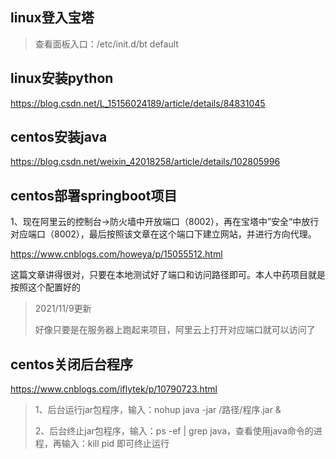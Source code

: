 ## linux登入宝塔

> 查看面板入口：/etc/init.d/bt default

## linux安装python

https://blog.csdn.net/L_15156024189/article/details/84831045

## centos安装java

https://blog.csdn.net/weixin_42018258/article/details/102805996

## centos部署springboot项目

1、现在阿里云的控制台->防火墙中开放端口（8002），再在宝塔中”安全“中放行对应端口（8002），最后按照该文章在这个端口下建立网站，并进行方向代理。

https://www.cnblogs.com/howeya/p/15055512.html

这篇文章讲得很对，只要在本地测试好了端口和访问路径即可。本人中药项目就是按照这个配置好的



> 2021/11/9更新
>
> 好像只要是在服务器上跑起来项目，阿里云上打开对应端口就可以访问了

## centos关闭后台程序

https://www.cnblogs.com/iflytek/p/10790723.html

> 1、后台运行jar包程序，输入：nohup java -jar /路径/程序.jar &
>
> 2、后台终止jar包程序，输入：ps -ef | grep java，查看使用java命令的进程，再输入：kill pid 即可终止运行